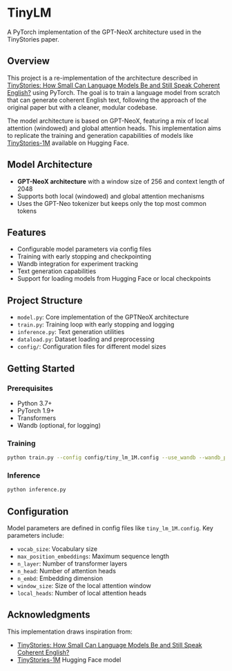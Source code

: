 # TinyLM

A PyTorch implementation of the GPT-NeoX architecture used in the TinyStories paper.

## Overview

This project is a re-implementation of the architecture described in [TinyStories: How Small Can Language Models Be and Still Speak Coherent English?](https://arxiv.org/abs/2305.07759) using PyTorch. The goal is to train a language model from scratch that can generate coherent English text, following the approach of the original paper but with a cleaner, modular codebase.

The model architecture is based on GPT-NeoX, featuring a mix of local attention (windowed) and global attention heads. This implementation aims to replicate the training and generation capabilities of models like [TinyStories-1M](https://huggingface.co/roneneldan/TinyStories-1M) available on Hugging Face.

## Model Architecture

- **GPT-NeoX architecture** with a window size of 256 and context length of 2048
- Supports both local (windowed) and global attention mechanisms
- Uses the GPT-Neo tokenizer but keeps only the top most common tokens

## Features

- Configurable model parameters via config files
- Training with early stopping and checkpointing
- Wandb integration for experiment tracking
- Text generation capabilities
- Support for loading models from Hugging Face or local checkpoints

## Project Structure

- `model.py`: Core implementation of the GPTNeoX architecture
- `train.py`: Training loop with early stopping and logging
- `inference.py`: Text generation utilities
- `dataload.py`: Dataset loading and preprocessing
- `config/`: Configuration files for different model sizes

## Getting Started

### Prerequisites

- Python 3.7+
- PyTorch 1.9+
- Transformers
- Wandb (optional, for logging)

### Training

```bash
python train.py --config config/tiny_lm_1M.config --use_wandb --wandb_project tiny-stories --wandb_run_name baseline
```

### Inference

```bash
python inference.py
```

## Configuration

Model parameters are defined in config files like `tiny_lm_1M.config`. Key parameters include:

- `vocab_size`: Vocabulary size
- `max_position_embeddings`: Maximum sequence length
- `n_layer`: Number of transformer layers
- `n_head`: Number of attention heads
- `n_embd`: Embedding dimension
- `window_size`: Size of the local attention window
- `local_heads`: Number of local attention heads

## Acknowledgments

This implementation draws inspiration from:

- [TinyStories: How Small Can Language Models Be and Still Speak Coherent English?](https://arxiv.org/abs/2305.07759)
- [TinyStories-1M](https://huggingface.co/roneneldan/TinyStories-1M) Hugging Face model